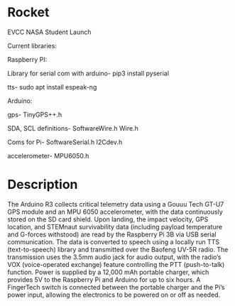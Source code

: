 # Rocket

EVCC NASA Student Launch 




Current libraries:


Raspberry PI:

Library for serial com with arduino-
pip3 install pyserial 

tts-
sudo apt install espeak-ng


Arduino:

gps-
TinyGPS++.h

SDA, SCL definitions-
SoftwareWire.h
Wire.h

Coms for Pi-
SoftwareSerial.h
I2Cdev.h

accelerometer-
MPU6050.h


# Description

The Arduino R3 collects critical telemetry data using a Gouuu Tech GT-U7 GPS module and an MPU 6050 accelerometer, with the data continuously stored on the SD card shield. Upon landing, the impact velocity, GPS location, and STEMnaut survivability data (including payload temperature and G-forces withstood) are read by the Raspberry Pi 3B via USB serial communication. The data is converted to speech using a locally run TTS (text-to-speech) library and transmitted over the Baofeng UV-5R radio. The transmission uses the 3.5mm audio jack for audio output, with the radio’s VOX (voice-operated exchange) feature controlling the PTT (push-to-talk) function. Power is supplied by a 12,000 mAh portable charger, which provides 5V to the Raspberry Pi and Arduino for up to six hours. A FingerTech switch is connected between the portable charger and the Pi’s power input, allowing the electronics to be powered on or off as needed.





